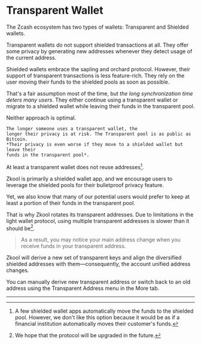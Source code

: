 # Transparent Wallet

The Zcash ecosystem has two types of wallets: Transparent and Shielded wallets.

Transparent wallets do not support shielded transactions at all. They offer some
privacy by generating new addresses whenever they detect usage of the current
address.

Shielded wallets embrace the sapling and orchard protocol. However, their
support of transparent transactions is less feature-rich. They rely on the user
moving their funds to the shielded pools as soon as possible.

That's a fair assumption most of the time, but *the long synchronization time
deters many users*. They either continue using a transparent wallet or migrate to
a shielded wallet while leaving their funds in the transparent pool.

Neither approach is optimal. 

```admonish warning
The longer someone uses a transparent wallet, the
longer their privacy is at risk. The Transparent pool is as public as Bitcoin.
*Their privacy is even worse if they move to a shielded wallet but leave their
funds in the transparent pool*.
```

At least a transparent wallet does not reuse
addresses[^1].

Zkool is primarily a shielded wallet app, and we encourage users to leverage the 
shielded pools for their bulletproof privacy feature.

Yet, we also know that many of our potential users would prefer to keep at least a 
portion of their funds in the transparent pool.

That is why Zkool rotates its transparent addresses. Due to limitations in the
light wallet protocol, using multiple transparent addresses is slower than it
should be[^2].

> As a result, you may notice your main address change when you receive funds in 
your transparent address.

Zkool will derive a new set of transparent keys and align the diversified shielded 
addresses with them—consequently, the account unified address changes.

You can manually derive new transparent address or switch back to an old
address using the Transparent Address menu in the More tab.

---
[^1]: A few shielded wallet apps automatically move the funds to the shielded pool.
However, we don't like this option because it would be as if a financial
institution automatically moves their customer's funds.
[^2]: We hope that the protocol will be upgraded in the future.
